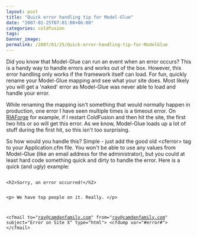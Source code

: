 ```yaml
---
layout: post
title: "Quick error handling tip for Model-Glue"
date: "2007-01-25T07:01:00+06:00"
categories: coldfusion 
tags: 
banner_image: 
permalink: /2007/01/25/Quick-error-handling-tip-for-ModelGlue
---
```


Did you know that Model-Glue can run an event when an error occurs? This is a handy way to handle errors and works out of the box. However, this error handling only works if the framework itself can load. For fun, quickly rename your Model-Glue mapping and see what your site does. Most likely you will get a 'naked' error as Model-Glue was never able to load and handle your error. 

<more>

While renaming the mapping isn't something that would normally happen in production, one error I have seen multiple times is a timeout error. On <a href="http://www.riaforge.org">RIAForge</a> for example, if I restart ColdFusion and then hit the site, the first two hits or so will get this error. As we know, Model-Glue loads up a lot of stuff during the first hit, so this isn't too surprising. 

So how would you handle this? Simple - just add the good old &lt;cferror&gt; tag to your Application.cfm file. You won't be able to use any values from Model-Glue (like an email address for the administrator), but you could at least hard code something quick and dirty to handle the error. Here is a quick (and ugly) example:

<code>
&lt;h2&gt;Sorry, an error occurred!&lt;/h2&gt;

&lt;p&gt;
We have top people on it. Really.
&lt;/p&gt;

&lt;cfmail to="ray@camdenfamily.com" from="ray@camdenfamily.com" subject="Error on Site X" type="html"&gt;
&lt;cfdump var="#error#"&gt;
&lt;/cfmail&gt;
</code>